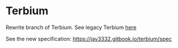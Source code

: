 # Terbium

Rewrite branch of Terbium. See legacy Terbium [here](https://github.com/TerbiumLang/Terbium/tree/legacy)

See the new specification: https://jay3332.gitbook.io/terbium/spec
